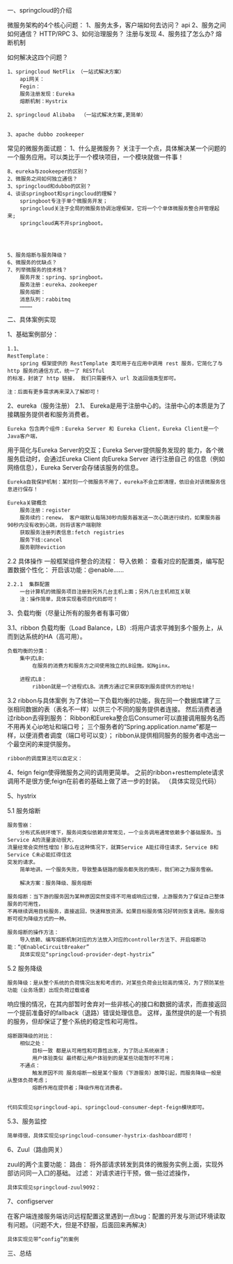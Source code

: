 一、springcloud的介绍

微服务架构的4个核心问题：
    1、服务太多，客户端如何去访问？    api
    2、服务之间如何通信？            HTTP/RPC
    3、如何治理服务？               注册与发现
    4、服务挂了怎么办?              熔断机制

如何解决这四个问题？

    1、springcloud NetFlix （一站式解决方案）
        api网关：
        Fegin：
        服务注册发现：Eureka
        熔断机制：Hystrix

    2、springcloud Alibaba  （一站式解决方案,更简单）


    3、apache dubbo zookeeper



常见的微服务面试题：
    1、什么是微服务？
        关注于一个点，具体解决某一个问题的一个服务应用。可以类比于一个模块项目，一个模块就做一件事！

    8、eureka与zookeeper的区别？
    2、微服务之间如何独立通信？
    3、springcloud和dubbo的区别？
    4、谈谈springboot和springcloud的理解？
        springboot专注于单个微服务开发；
        springcloud关注于全局的微服务协调治理框架，它将一个个单体微服务整合并管理起来;
        springcloud离不开springboot。
        



    5、服务熔断与服务降级？
    6、微服务的优缺点？
    7、列举微服务的技术栈？
        服务开发：spring、springboot。
        服务注册：eureka、zookeeper
        服务熔断：
        消息队列：rabbitmq
        …………



  
二、具体案例实现

1、基础案例部分：

    1.1、
    RestTemplate：
        spring 框架提供的 RestTemplate 类可用于在应用中调用 rest 服务，它简化了与 http 服务的通信方式，统一了 RESTful 
    的标准，封装了 http 链接， 我们只需要传入 url 及返回值类型即可。
    
    注：后面有更多需求再来深入了解即可！


2、eureka（服务注册）
2.1、
    Eureka是用于注册中心的。注册中心的本质是为了接耦服务提供者和服务消费者。

    Eureka 包含两个组件：Eureka Server 和 Eureka Client，Eureka Client是⼀个 Java客户端，
⽤于简化与Eureka Server的交互；Eureka Server提供服务发现的 能⼒，各个微服务启动时，会通过Eureka Client
向Eureka Server 进⾏注册⾃⼰ 的信息（例如⽹络信息），Eureka Server会存储该服务的信息。


    Eureka自我保护机制：某时刻一个微服务不用了，eureka不会立即清理，依旧会对该微服务信息进行保存！

    Eureka关键概念
        服务注册：register
        服务续约：renew， 客户端默认每隔30秒向服务器发送一次心跳进行续约，如果服务器90秒内没有收到心跳，则将该客户端剔除
        获取服务注册列表信息:fetch registries
        服务下线:cancel
        服务剔除eviction



2.2 具体操作
    一般框架组件整合的流程：
        导入依赖：
        查看对应的配置类，编写配置数据个性化：
        开启该功能：@enable……


    2.2.1  集群配置
        一台计算机的微服务项目注册到另外几台主机上面；另外几台主机相互关联
        注：操作简单，具体实现看项目代码即可！




3、负载均衡（尽量让所有的服务者有事可做）   

3.1、ribbon
    负载均衡（Load Balance，LB）:将用户请求平摊到多个服务上，从而到达系统的HA（高可用）。

    负载均衡的分类：
        集中式LB:
            在服务的消费方和服务方之间使用独立的LB设施。如Nginx。            

        进程式LB：
            ribbon就是一个进程式LB。消费方通过它来获取到服务提供方的地址!


3.2 ribbon与具体案例
    为了体验一下负载均衡的功能，我在同一个数据库建了三张相同数据的表（表名不一样）以供三个不同的服务提供者连接。
    然后消费者通过ribbon去得到服务：
        Ribbon和Eureka整合后Consumer可以直接调用服务名而不用再关心ip地址和端口号；
        三个服务者的“Spring.application.name”都是一样，以便消费者调度（端口号可以变）；
        ribbon从提供相同服务的服务者中选出一个最空闲的来提供服务。
    
    ribbon的调度算法可以自定义：
        

4、feign
feign使得微服务之间的调用更简单。
之前的ribbon+resttemplete请求调用不是很方便;feign在前者的基础上做了进一步的封装。
（具体实现见代码）


5、hystrix

5.1 服务熔断

    服务雪崩：
        分布式系统环境下，服务间类似依赖非常常见，一个业务调用通常依赖多个基础服务。当Service A的流量波动很大，
    流量经常会突然性增加！那么在这种情况下，就算Service A能扛得住请求，Service B和Service C未必能扛得住这
    突发的请求。
        简单地讲。一个服务失败，导致整条链路的服务都失败的情形，我们称之为服务雪崩。

        解决方案：服务降级、服务熔断
    
    服务熔断：当下游的服务因为某种原因突然变得不可用或响应过慢，上游服务为了保证自己整体服务的可用性，
    不再继续调用目标服务，直接返回，快速释放资源。如果目标服务情况好转则恢复调用。服务熔断可视为降级方式的一种。

    服务熔断的操作方法：
        导入依赖、编写熔断机制对应的方法放入对应的controller方法下、开启熔断功能：“@EnableCircuitBreaker”
        具体实现见“springcloud-provider-dept-hystrix”


5.2 服务降级

    服务降级：是从整个系统的负荷情况出发和考虑的，对某些负荷会比较高的情况，为了预防某些功能（业务场景）出现负荷过载或者
响应慢的情况，在其内部暂时舍弃对一些非核心的接口和数据的请求，而直接返回一个提前准备好的fallback（退路）错误处理信息。
这样，虽然提供的是一个有损的服务，但却保证了整个系统的稳定性和可用性。


    熔断跟降级的对比：
        相似之处：
            目标一致 都是从可用性和可靠性出发，为了防止系统崩溃；
            用户体验类似 最终都让用户体验到的是某些功能暂时不可用；
        不通点：
            触发原因不同 服务熔断一般是某个服务（下游服务）故障引起，而服务降级一般是从整体负荷考虑； 
            熔断作用在提供者；降级作用在消费者。

    
    代码实现见springcloud-api、springcloud-consumer-dept-feign模块即可。


5.3、服务监控

    简单得很，具体实现见springcloud-consumer-hystrix-dashboard即可！




6、Zuul（路由网关）


zuul的两个主要功能：
    路由：
        将外部请求转发到具体的微服务实例上面，实现外部访问同一入口的基础。
    过滤：
        对请求进行干预，做一些过滤操作，

    
    具体实现见springcloud-zuul9092：

7、configserver

在客户端连接服务端访问远程配置这里遇到一点bug：配置的开发与测试环境读取有问题。（问题不大，但是不舒服，后面回来再解决）

    具体实现见带“config”的案例


三、总结

